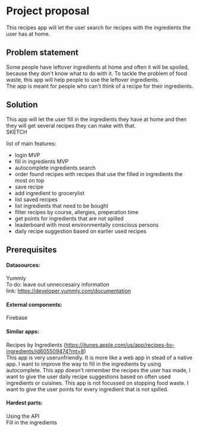 # Project proposal

This recipes app will let the user search for recipes with the ingredients the user has at home.  
  
## Problem statement  
Some people have leftover ingredients at home and often it will be spoiled, because they don't know what to do with it.
To tackle the problem of food waste, this app will help people to use the leftover ingredients.  
The app is meant for people who can't think of a recipe for their ingredients.  
  
## Solution  
This app will let the user fill in the ingredients they have at home and then they will get several recipes they can make with that.  
SKETCH  
  
list of main features:  
* login MVP  
* fill in ingredients MVP  
* autocomplete ingredients search
* order found recipes with recipes that use the filled in ingredients the most on top 
* save recipe  
* add ingredient to grocerylist  
* list saved recipes  
* list ingredients that need to be bought  
* filter recipes by course, allergies, preperation time
* get points for ingredients that are not spilled
* leaderboard with most environmentally conscious persons
* daily recipe suggestion based on earlier used recipes
  
## Prerequisites  
#### Datasources:  
Yummly  
To do: leave out unneccesairy information  
link: https://developer.yummly.com/documentation  
  
#### External components:  
Firebase  
  
#### Similar apps:  
Recipes by Ingredients (https://itunes.apple.com/us/app/recipes-by-ingredients/id605509474?mt=8)  
This app is very userunfriendly. It is more like a web app in stead of a native app. I want to improve the way to fill in the ingredients by using autocomplete. This app doesn't remember the recipes the user has made, I want to give the user daily recipe suggestions based on often used ingredients or cuisines. This app is not focussed on stopping food waste. I want to give the user points for every ingredient that is not spilled.  
  
#### Hardest parts:  
Using the API  
Fill in the ingredients
